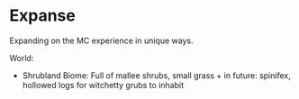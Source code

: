 # Expanse
Expanding on the MC experience in unique ways.

World:
- Shrubland Biome: Full of mallee shrubs, small grass + in future: spinifex, hollowed logs for witchetty grubs to inhabit
